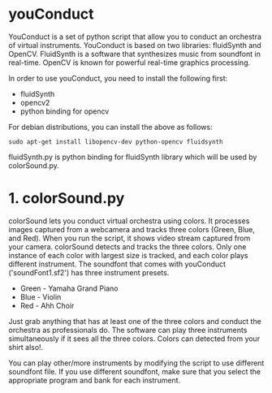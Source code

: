 # youConduct

YouConduct is a set of python script that allow you to conduct an orchestra of virtual instruments. YouConduct is based on two libraries: fluidSynth and OpenCV. FluidSynth is a software that synthesizes music from soundfont in real-time. OpenCV is known for powerful real-time graphics processing.

In order to use youConduct, you need to install the following first:
  - fluidSynth 
  - opencv2
  - python binding for opencv

For debian distributions, you can install the above as follows:

    sudo apt-get install libopencv-dev python-opencv fluidsynth
  
fluidSynth.py is python binding for fluidSynth library which will be used by colorSound.py.

# 1. colorSound.py
colorSound lets you conduct virtual orchestra using colors. It processes images captured from a webcamera and tracks three colors (Green, Blue, and Red). When you run the script, it shows video stream captured from your camera. colorSound detects and tracks the three colors. Only one instance of each color with largest size is tracked, and each color plays different instrument. The soundfont that comes with youConduct ('soundFont1.sf2') has three instrument presets. 

  - Green - Yamaha Grand Piano
  - Blue - Violin
  - Red - Ahh Choir

Just grab anything that has at least one of the three colors and conduct the orchestra as professionals do. The software can play three instruments simultaneously if it sees all the three colors. Colors can detected from your shirt also!.

You can play other/more instruments by modifying the script to use different soundfont file. If you use different soundfont, make sure that you select the appropriate program and bank for each instrument. 
